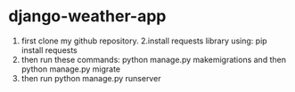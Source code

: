 # django-weather-app
1. first  clone my github repository.
2.install requests library using: pip install requests
3. then run these commands:  python manage.py makemigrations and then python manage.py migrate
4. then run python manage.py runserver

